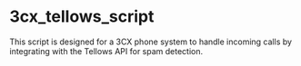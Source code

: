 # 3cx_tellows_script
This script is designed for a 3CX phone system to handle incoming calls by integrating with the Tellows API for spam detection.
